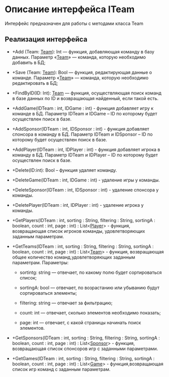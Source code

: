 # Описание интерфейса ITeam
Интерфейс предназначен для работы с методами класса Team

## Реализация интерфейса
* +Add (Team: [Team](https://github.com/Tyukhaev/BTP/blob/master/docs/Team.md "объект класса Team")): Int — функция, добавляющая команду в базу данных. Параметр «[Team](https://github.com/Tyukhaev/BTP/blob/master/docs/Team.md "объект класса Team")» — команда, 
которую необходимо добавить в БД;
* +Save (Team: [Team](https://github.com/Tyukhaev/BTP/blob/master/docs/Team.md "объект класса Team")): Bool — функция, редактирующая данные о команде. Параметр «[Team](https://github.com/Tyukhaev/BTP/blob/master/docs/Team.md "объект класса Team")» — 
команда, которую необходимо редактировать в БД;
* +FindByID(ID: Int): [Team](https://github.com/Tyukhaev/BTP/blob/master/docs/Team.md "объект класса Team")  — функция, осуществляющая поиск команд в базе данных по ID и возвращающая найденный, если такой есть. 
* +AddGame(IDTeam : int, IDGame : int) - функция добавляет игру к команде в БД. Параметр IDTeam и IDGame – ID по которому будет осуществлен поиск в базе.
* +AddSponsor(IDTeam : int, IDSponsor : int) - функция добавляет спонсора в команду в БД. Параметр IDTeam и IDSponsor – ID по которому будет осуществлен поиск в базе.
* +AddPlayer(IDTeam : int, IDPlayer : int) - функция добавляет игрока в команду в БД. Параметр IDTeam и IDPlayer – ID по которому будет осуществлен поиск в базе.
* +Delete(ID:int): Bool – функция удаляет команду.
* +DeleteGame(IDTeam : int, IDGame : int) - удаление игры у команды.
* +DeleteSponsor(IDTeam : int, IDSponsor : int) - удаление спонсора у команды.
* +DeletePlayer(IDTeam : int, IDPlayer : int) - удаление игрока у команды.
* +GetPlayers(IDTeam : int, sorting : String, filtering : String, sortingA : boolean, count : int, page : int) : List<[Player](https://github.com/Tyukhaev/BTP/blob/master/docs/Player.md "объект класса Player")> - функция, возвращающая список игроков команды, удовлетворяющих заданным параметрам.
* +GetTeams(IDTeam : int, sorting : String, filtering : String, sortingA : boolean, count : int, page : int) : List<[Team](https://github.com/Tyukhaev/BTP/blob/master/docs/Team.md "объект класса Team")> - функция, возвращающая общее количество команд,удовлетворяющих заданным параметрам.
Параметры:
	* sortintg: string — отвечает, по какому полю будет сортироваться список;
  
	* sortingA: bool — отвечает, по возрастанию или убыванию будут сортироваться элементы;
  
	* filtering: string — отвечает за фильтрацию;
  
	* count: int — отвечает, сколько элементов необходимо показать;
  
	* page: int — отвечает, с какой страницы начинать поиск элементов.
	
* +GetSponsors(IDTeam : int, sorting : String, filtering : String, sortingA : boolean, count : int, page : int) : List<[Sponsor](https://github.com/Tyukhaev/BTP/blob/master/docs/Sponsor.md "объект класса Sponsor")> - функция, возвращающая список спонсоров игр с заданными параметрами.
* +GetGames(IDTeam : int, sorting : String, filtering : String, sortingA : boolean, count : int, page : int) : List<[Game](https://github.com/Tyukhaev/BTP/blob/master/docs/Game.md "объект класса Game")> - функция,возвращающая список игр команд с заданным параметрам.
